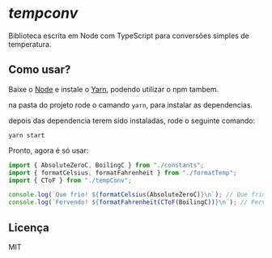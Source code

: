# _tempconv_

Biblioteca escrita em Node com TypeScript para conversões simples de temperatura.

## Como usar?

Baixe o [Node](https://nodejs.org/pt-br/download/) e instale o [Yarn](https://classic.yarnpkg.com/lang/en/docs/install/#windows-stable), podendo utilizar o npm tambem.

na pasta do projeto rode o camando `yarn`, para instalar as dependencias.

depois das dependencia terem sido instaladas, rode o seguinte comando:

`yarn start`

Pronto, agora é só usar:

```ts
import { AbsoluteZeroC, BoilingC } from "./constants";
import { formatCelsius, formatFahrenheit } from "./formatTemp";
import { CToF } from "./tempConv";

console.log(`Que frio! ${formatCelsius(AbsoluteZeroC)}\n`); // Que frio! -273.15°C
console.log(`Fervendo! ${formatFahrenheit(CToF(BoilingC))}\n`); // Fervendo! 212°F
```

## Licença

MIT

